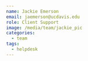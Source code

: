 ```yaml
---
name: Jackie Emerson
email: jaemerson@ucdavis.edu
role: Client Support
image: /media/team/jackie_pic
categories:
  - team
tags:
  - helpdesk
---
```

